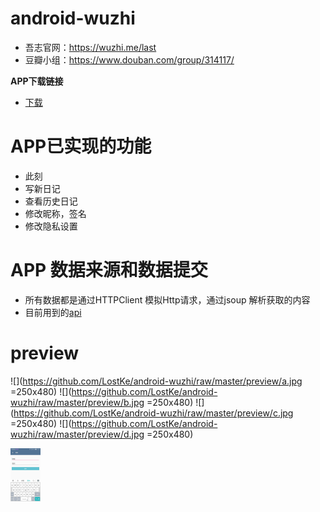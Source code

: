 # android-wuzhi
* 吾志官网：https://wuzhi.me/last
* 豆瓣小组：https://www.douban.com/group/314117/

**APP下载链接**
- [下载](https://github.com/LostKe/android-wuzhi/raw/master/app-release.apk)
# APP已实现的功能

* 此刻
* 写新日记
* 查看历史日记
* 修改昵称，签名
* 修改隐私设置

# APP 数据来源和数据提交

* 所有数据都是通过HTTPClient 模拟Http请求，通过jsoup 解析获取的内容
* 目前用到的[api](https://github.com/LostKe/android-wuzhi/blob/master/app/src/main/java/zs/com/wuzhi/util/Constant.java)

# preview

![](https://github.com/LostKe/android-wuzhi/raw/master/preview/a.jpg =250x480)
![](https://github.com/LostKe/android-wuzhi/raw/master/preview/b.jpg =250x480)
![](https://github.com/LostKe/android-wuzhi/raw/master/preview/c.jpg =250x480)
![](https://github.com/LostKe/android-wuzhi/raw/master/preview/d.jpg =250x480)

<img src="https://github.com/LostKe/android-wuzhi/raw/master/preview/d.jpg" width="48">



